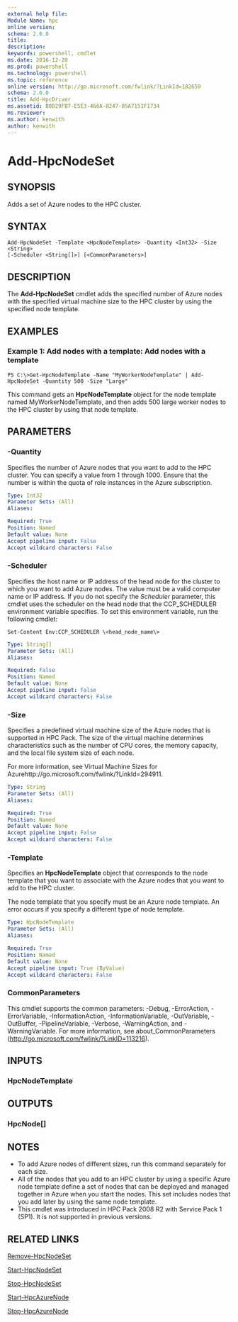 ```yaml
---
external help file:
Module Name: hpc
online version:
schema: 2.0.0
title:
description:
keywords: powershell, cmdlet
ms.date: 2016-12-20
ms.prod: powershell
ms.technology: powershell
ms.topic: reference
online version: http://go.microsoft.com/fwlink/?LinkId=182659
schema: 2.0.0
title: Add-HpcDriver
ms.assetid: B0D29FB7-E5E3-466A-8247-05A7151F1734
ms.reviewer:
ms.author: kenwith
author: kenwith
---
```


# Add-HpcNodeSet

## SYNOPSIS
Adds a set of Azure nodes to the HPC cluster.

## SYNTAX

```
Add-HpcNodeSet -Template <HpcNodeTemplate> -Quantity <Int32> -Size <String>
[-Scheduler <String[]>] [<CommonParameters>]
```

## DESCRIPTION
The **Add-HpcNodeSet** cmdlet adds the specified number of Azure nodes with the specified virtual machine size to the HPC cluster by using the specified node template.

## EXAMPLES

### Example 1: Add nodes with a template: Add nodes with a template
```
PS C:\>Get-HpcNodeTemplate -Name "MyWorkerNodeTemplate" | Add-HpcNodeSet -Quantity 500 -Size "Large"
```

This command gets an **HpcNodeTemplate** object for the node template named MyWorkerNodeTemplate, and then adds 500 large worker nodes to the HPC cluster by using that node template.

## PARAMETERS

### -Quantity
Specifies the number of Azure nodes that you want to add to the HPC cluster.
You can specify a value from 1 through 1000.
Ensure that the number is within the quota of role instances in the Azure subscription.

```yaml
Type: Int32
Parameter Sets: (All)
Aliases:

Required: True
Position: Named
Default value: None
Accept pipeline input: False
Accept wildcard characters: False
```

### -Scheduler
Specifies the host name or IP address of the head node for the cluster to which you want to add Azure nodes.
The value must be a valid computer name or IP address.
If you do not specify the *Scheduler* parameter, this cmdlet uses the scheduler on the head node that the CCP_SCHEDULER environment variable specifies.
To set this environment variable, run the following cmdlet:

`Set-Content Env:CCP_SCHEDULER \<head_node_name\>`

```yaml
Type: String[]
Parameter Sets: (All)
Aliases:

Required: False
Position: Named
Default value: None
Accept pipeline input: False
Accept wildcard characters: False
```

### -Size
Specifies a predefined virtual machine size of the Azure nodes that is supported in HPC Pack.
The size of the virtual machine determines characteristics such as the number of CPU cores, the memory capacity, and the local file system size of each node.

For more information, see Virtual Machine Sizes for Azurehttp://go.microsoft.com/fwlink/?LinkId=294911.

```yaml
Type: String
Parameter Sets: (All)
Aliases:

Required: True
Position: Named
Default value: None
Accept pipeline input: False
Accept wildcard characters: False
```

### -Template
Specifies an **HpcNodeTemplate** object that corresponds to the node template that you want to associate with the Azure nodes that you want to add to the HPC cluster.

The node template that you specify must be an Azure node template.
An error occurs if you specify a different type of node template.

```yaml
Type: HpcNodeTemplate
Parameter Sets: (All)
Aliases:

Required: True
Position: Named
Default value: None
Accept pipeline input: True (ByValue)
Accept wildcard characters: False
```

### CommonParameters
This cmdlet supports the common parameters: -Debug, -ErrorAction, -ErrorVariable, -InformationAction, -InformationVariable, -OutVariable, -OutBuffer, -PipelineVariable, -Verbose, -WarningAction, and -WarningVariable. For more information, see about_CommonParameters (http://go.microsoft.com/fwlink/?LinkID=113216).

## INPUTS

### HpcNodeTemplate

## OUTPUTS

### HpcNode[]

## NOTES
* To add Azure nodes of different sizes, run this command separately for each size.
* All of the nodes that you add to an HPC cluster by using a specific Azure node template define a set of nodes that can be deployed and managed together in Azure when you start the nodes. This set includes nodes that you add later by using the same node template.
* This cmdlet was introduced in HPC Pack 2008 R2 with Service Pack 1 (SP1). It is not supported in previous versions.

## RELATED LINKS

[Remove-HpcNodeSet](./Remove-HpcNodeSet.md)

[Start-HpcNodeSet](./Start-HpcNodeSet.md)

[Stop-HpcNodeSet](./Stop-HpcNodeSet.md)

[Start-HpcAzureNode](./Start-HpcAzureNode.md)

[Stop-HpcAzureNode](./Stop-HpcAzureNode.md)
